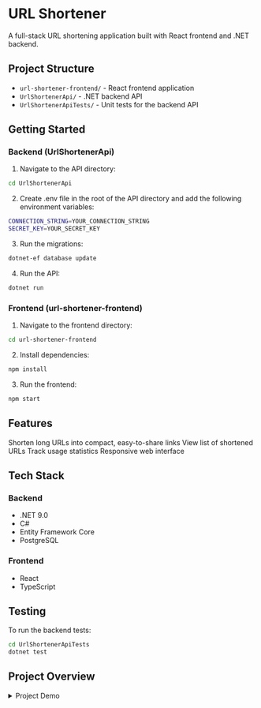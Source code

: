 # URL Shortener

A full-stack URL shortening application built with React frontend and .NET backend.

## Project Structure

- `url-shortener-frontend/` - React frontend application
- `UrlShortenerApi/` - .NET backend API
- `UrlShortenerApiTests/` - Unit tests for the backend API

## Getting Started

### Backend (UrlShortenerApi)

1. Navigate to the API directory:

```sh
cd UrlShortenerApi
```

2. Create .env file in the root of the API directory and add the following environment variables:

```sh
CONNECTION_STRING=YOUR_CONNECTION_STRING
SECRET_KEY=YOUR_SECRET_KEY
```

3. Run the migrations:

```sh
dotnet-ef database update
```

4. Run the API:

```sh
dotnet run
```

### Frontend (url-shortener-frontend)

1. Navigate to the frontend directory:

```sh
cd url-shortener-frontend
```

2. Install dependencies:

```sh
npm install
```

3. Run the frontend:

```sh
npm start
```

## Features

Shorten long URLs into compact, easy-to-share links
View list of shortened URLs
Track usage statistics
Responsive web interface

## Tech Stack

### Backend

- .NET 9.0
- C#
- Entity Framework Core
- PostgreSQL

### Frontend

- React
- TypeScript

## Testing

To run the backend tests:

```sh
cd UrlShortenerApiTests
dotnet test
```

## Project Overview

<details>
    <summary>Project Demo</summary>
    <video controls src="demo.gif" title="Title"></video>
</details>
